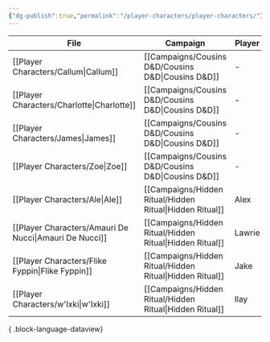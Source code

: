 ```yaml
---
{"dg-publish":true,"permalink":"/player-characters/player-characters/"}
---
```


| File                                                      | Campaign                                                    | Player | Status | Level | Race                                                    | Class   | Age             | Gender |
| --------------------------------------------------------- | ----------------------------------------------------------- | ------ | ------ | ----- | ------------------------------------------------------- | ------- | --------------- | ------ |
| [[Player Characters/Callum\|Callum]]                   | [[Campaigns/Cousins D&D/Cousins D&D\|Cousins D&D]]       | \-     | Alive  | \-    | \-                                                      | \-      | \-              | \-     |
| [[Player Characters/Charlotte\|Charlotte]]             | [[Campaigns/Cousins D&D/Cousins D&D\|Cousins D&D]]       | \-     | Alive  | \-    | \-                                                      | \-      | \-              | \-     |
| [[Player Characters/James\|James]]                     | [[Campaigns/Cousins D&D/Cousins D&D\|Cousins D&D]]       | \-     | Alive  | \-    | \-                                                      | \-      | \-              | \-     |
| [[Player Characters/Zoe\|Zoe]]                         | [[Campaigns/Cousins D&D/Cousins D&D\|Cousins D&D]]       | \-     | Alive  | \-    | \-                                                      | \-      | \-              | \-     |
| [[Player Characters/Ale\|Ale]]                         | [[Campaigns/Hidden Ritual/Hidden Ritual\|Hidden Ritual]] | Alex   | Alive  | 7     | [[Lore/Bestiary/Human\|Human]]                       | Cleric  | 45 (as of 1491) | Male   |
| [[Player Characters/Amauri De Nucci\|Amauri De Nucci]] | [[Campaigns/Hidden Ritual/Hidden Ritual\|Hidden Ritual]] | Lawrie | Alive  | 7     | [[Lore/Bestiary/Human\|Human]]                       | Wizard  | \-              | Male   |
| [[Player Characters/Flike Fyppin\|Flike Fyppin]]       | [[Campaigns/Hidden Ritual/Hidden Ritual\|Hidden Ritual]] | Jake   | Alive  | 7     | [[Lore/Bestiary/Mapach or Tanuki\|Mapach or Tanuki]] | Warlock | 10 (as of 1491) | Male   |
| [[Player Characters/w'Ixki\|w'Ixki]]                   | [[Campaigns/Hidden Ritual/Hidden Ritual\|Hidden Ritual]] | Ilay   | Alive  | 7     | [[Lore/Bestiary/Grung or Tripkee\|Grung or Tripkee]] | Ranger  | 9 (as of 1491)  | Male   |

{ .block-language-dataview}
